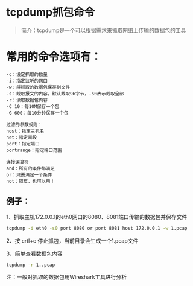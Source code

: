 # tcpdump抓包命令

>  简介：tcpdump是一个可以根据需求来抓取网络上传输的数据包的工具

# 常用的命令选项有：

```
-c：设定抓取的数量
-i：指定监听的网口
-w：将抓取的数据包保存到文件
-s：截取报文的内容，默认截取96字节，-s0表示截取全部
-r：读取数据包内容
-C 10：每10M保存一个包
-G 600：每10分钟保存一个包

过滤的参数规则：
host：指定主机名
net：指定网段
port：指定端口
portrange：指定端口范围

连接运算符
and：所有的条件都满足
or：只要满足一个条件
not：取反，也可以用！
```

## 例子：

1、抓取主机172.0.0.1的eth0网口的8080、8081端口传输的数据包并保存文件

```bash
tcpdump -i eth0 -s0 port 8080 or port 8081 host 172.0.0.1 -w 1.pcap
```

2、按 crtl+c 停止抓包，当前目录会生成一个1.pcap文件

3、简单查看数据包内容

```bash
tcpdump -r 1..pcap
```

注：一般对抓取的数据包用Wireshark工具进行分析

